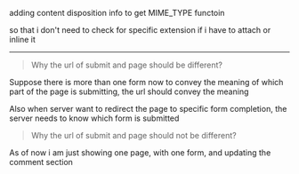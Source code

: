 adding content disposition info to get MIME_TYPE functoin

so that i don't need to check for specific extension if i have to attach or inline it

---

> Why the url of submit and page should be different?

Suppose there is more than one form now to convey the meaning of which part of the page is submitting, the url should convey the meaning

Also when server want to redirect the page to specific form completion, the server needs to know which form is submitted

> Why the url of submit and page should not be different?

As of now i am just showing one page, with one form, and updating the comment section
